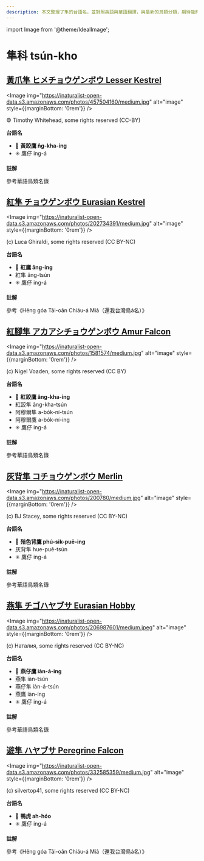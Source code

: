 ```yaml
---
description: 本文整理了隼的台語名，並對照英語與華語翻譯，與最新的鳥類分類，期待能夠供未來的台語鳥類圖鑑當作參考
---
```


import Image from '@theme/IdealImage';

# 隼科 tsún-kho

## [黃爪隼 ヒメチョウゲンボウ Lesser Kestrel](https://ebird.org/species/leskes1)

<Image img="https://inaturalist-open-data.s3.amazonaws.com/photos/457504160/medium.jpg" alt="image" style={{marginBottom: '0rem'}} />

<div className="image-caption">
© Timothy Whitehead, some rights reserved (CC-BY)
</div>

**台語名**

- 🎯 **黃跤鷹 n̂g-kha-ing**
- ✳️ 鷹仔 ing-á

**註解**

參考華語鳥類名錄

## [紅隼 チョウゲンボウ Eurasian Kestrel](https://ebird.org/species/eurkes)

<Image img="https://inaturalist-open-data.s3.amazonaws.com/photos/202734391/medium.jpg" alt="image" style={{marginBottom: '0rem'}} />

<div className="image-caption">
(c) Luca Ghiraldi, some rights reserved (CC BY-NC)
</div>

**台語名**

- 🎯 **紅鷹 âng-ing**
- 紅隼 âng-tsún
- ✳️ 鷹仔 ing-á

**註解**

參考《Hêng góa Tâi-oân Chiáu-á Miâ（還我台灣鳥á名）》

## [紅腳隼 アカアシチョウゲンボウ Amur Falcon](https://ebird.org/species/amufal1)

<Image img="https://inaturalist-open-data.s3.amazonaws.com/photos/1581574/medium.jpg" alt="image" style={{marginBottom: '0rem'}} />

<div className="image-caption">
(c) Nigel Voaden, some rights reserved (CC BY)
</div>

**台語名**

- 🎯 **紅跤鷹 âng-kha-ing**
- 紅跤隼 âng-kha-tsún
- 阿穆爾隼 a-bo̍k-ní-tsún
- 阿穆爾鷹 a-bo̍k-ní-ing
- ✳️ 鷹仔 ing-á

**註解**

參考華語鳥類名錄

## [灰背隼 コチョウゲンボウ Merlin](https://ebird.org/species/merlin)

<Image img="https://inaturalist-open-data.s3.amazonaws.com/photos/200780/medium.jpg" alt="image" style={{marginBottom: '0rem'}} />

<div className="image-caption">
(c) BJ Stacey, some rights reserved (CC BY-NC)
</div>

**台語名**

- 🎯 **殕色背鷹 phú-sik-puē-ing**
- 灰背隼 hue-puē-tsún
- ✳️ 鷹仔 ing-á

**註解**

參考華語鳥類名錄

## [燕隼 チゴハヤブサ Eurasian Hobby](https://ebird.org/species/eurhob)

<Image img="https://inaturalist-open-data.s3.amazonaws.com/photos/206987601/medium.jpeg" alt="image" style={{marginBottom: '0rem'}} />

<div className="image-caption">
(c) Наталия, some rights reserved (CC BY-NC)
</div>

**台語名**

- 🎯 **燕仔鷹 iàn-á-ing**
- 燕隼 iàn-tsún
- 燕仔隼 iàn-á-tsún
- 燕鷹 iàn-ing
- ✳️ 鷹仔 ing-á

**註解**

參考華語鳥類名錄

## [遊隼 ハヤブサ Peregrine Falcon](https://ebird.org/species/perfal)

<Image img="https://inaturalist-open-data.s3.amazonaws.com/photos/332585359/medium.jpg" alt="image" style={{marginBottom: '0rem'}} />

<div className="image-caption">
(c) silvertop41, some rights reserved (CC BY-NC)
</div>

**台語名**

- 🎯 **鴨虎 ah-hóo**
- ✳️ 鷹仔 ing-á

**註解**

參考《Hêng góa Tâi-oân Chiáu-á Miâ（還我台灣鳥á名）》
